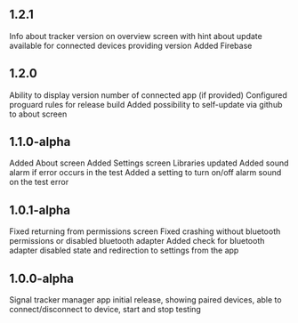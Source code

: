 1.2.1
----------------
Info about tracker version on overview screen with hint about update available for connected devices providing version
Added Firebase

1.2.0
----------------
Ability to display version number of connected app (if provided)
Configured proguard rules for release build
Added possibility to self-update via github to about screen

1.1.0-alpha
----------------
Added About screen
Added Settings screen
Libraries updated
Added sound alarm if error occurs in the test
Added a setting to turn on/off alarm sound on the test error

1.0.1-alpha
----------------
Fixed returning from permissions screen
Fixed crashing without bluetooth permissions or disabled bluetooth adapter
Added check for bluetooth adapter disabled state and redirection to settings from the app

1.0.0-alpha
----------------
Signal tracker manager app initial release, showing paired devices, able to connect/disconnect to device, start and stop testing